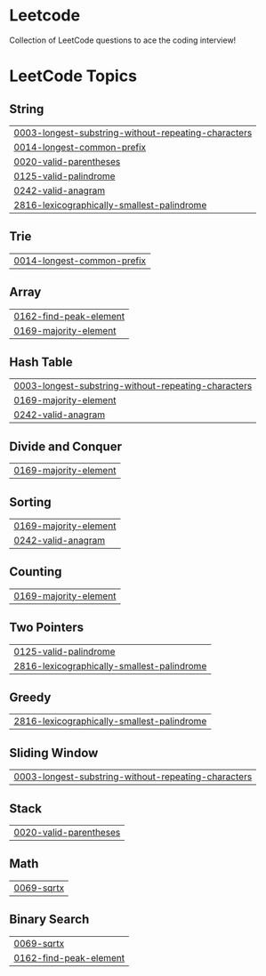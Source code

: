 # Leetcode
Collection of LeetCode questions to ace the coding interview! 

<!---LeetCode Topics Start-->
# LeetCode Topics
## String
|  |
| ------- |
| [0003-longest-substring-without-repeating-characters](https://github.com/apoorva0777/Leetcode/tree/master/0003-longest-substring-without-repeating-characters) |
| [0014-longest-common-prefix](https://github.com/apoorva0777/Leetcode/tree/master/0014-longest-common-prefix) |
| [0020-valid-parentheses](https://github.com/apoorva0777/Leetcode/tree/master/0020-valid-parentheses) |
| [0125-valid-palindrome](https://github.com/apoorva0777/Leetcode/tree/master/0125-valid-palindrome) |
| [0242-valid-anagram](https://github.com/apoorva0777/Leetcode/tree/master/0242-valid-anagram) |
| [2816-lexicographically-smallest-palindrome](https://github.com/apoorva0777/Leetcode/tree/master/2816-lexicographically-smallest-palindrome) |
## Trie
|  |
| ------- |
| [0014-longest-common-prefix](https://github.com/apoorva0777/Leetcode/tree/master/0014-longest-common-prefix) |
## Array
|  |
| ------- |
| [0162-find-peak-element](https://github.com/apoorva0777/Leetcode/tree/master/0162-find-peak-element) |
| [0169-majority-element](https://github.com/apoorva0777/Leetcode/tree/master/0169-majority-element) |
## Hash Table
|  |
| ------- |
| [0003-longest-substring-without-repeating-characters](https://github.com/apoorva0777/Leetcode/tree/master/0003-longest-substring-without-repeating-characters) |
| [0169-majority-element](https://github.com/apoorva0777/Leetcode/tree/master/0169-majority-element) |
| [0242-valid-anagram](https://github.com/apoorva0777/Leetcode/tree/master/0242-valid-anagram) |
## Divide and Conquer
|  |
| ------- |
| [0169-majority-element](https://github.com/apoorva0777/Leetcode/tree/master/0169-majority-element) |
## Sorting
|  |
| ------- |
| [0169-majority-element](https://github.com/apoorva0777/Leetcode/tree/master/0169-majority-element) |
| [0242-valid-anagram](https://github.com/apoorva0777/Leetcode/tree/master/0242-valid-anagram) |
## Counting
|  |
| ------- |
| [0169-majority-element](https://github.com/apoorva0777/Leetcode/tree/master/0169-majority-element) |
## Two Pointers
|  |
| ------- |
| [0125-valid-palindrome](https://github.com/apoorva0777/Leetcode/tree/master/0125-valid-palindrome) |
| [2816-lexicographically-smallest-palindrome](https://github.com/apoorva0777/Leetcode/tree/master/2816-lexicographically-smallest-palindrome) |
## Greedy
|  |
| ------- |
| [2816-lexicographically-smallest-palindrome](https://github.com/apoorva0777/Leetcode/tree/master/2816-lexicographically-smallest-palindrome) |
## Sliding Window
|  |
| ------- |
| [0003-longest-substring-without-repeating-characters](https://github.com/apoorva0777/Leetcode/tree/master/0003-longest-substring-without-repeating-characters) |
## Stack
|  |
| ------- |
| [0020-valid-parentheses](https://github.com/apoorva0777/Leetcode/tree/master/0020-valid-parentheses) |
## Math
|  |
| ------- |
| [0069-sqrtx](https://github.com/apoorva0777/Leetcode/tree/master/0069-sqrtx) |
## Binary Search
|  |
| ------- |
| [0069-sqrtx](https://github.com/apoorva0777/Leetcode/tree/master/0069-sqrtx) |
| [0162-find-peak-element](https://github.com/apoorva0777/Leetcode/tree/master/0162-find-peak-element) |
<!---LeetCode Topics End-->